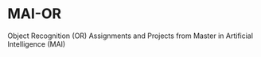 # MAI-OR
Object Recognition (OR) Assignments and Projects from Master in Artificial Intelligence (MAI)

